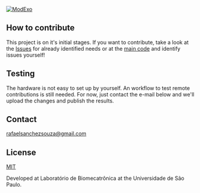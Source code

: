 [![ModExo](https://biopmr.github.io/images/modexo-logo.svg)](https://biopmr.github.io/images/logo/modexo.svg)

## How to contribute
This project is on it's initial stages. If you want to contribute, take a look at the [Issues](https://github.com/biopmr/ModExo/issues) for already identified needs or at the [main code](https://github.com/biopmr/ModExo/blob/master/arduino_control/arduino_control.ino) and identify issues yourself!

## Testing
The hardware is not easy to set up by yourself. An workflow to test remote contributions is still needed. For now, just contact the e-mail below and we'll upload the changes and publish the results.

## Contact
rafaelsanchezsouza@gmail.com

## License
[MIT](https://github.com/biopmr/modexo/blob/master/LICENSE)

Developed at Laboratório de Biomecatrônica at the Universidade de São Paulo.
